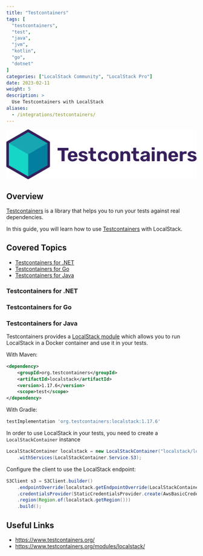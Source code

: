 ```yaml
---
title: "Testcontainers"
tags: [
  "testcontainers",
  "test",
  "java",
  "jvm",
  "kotlin",
  "go",
  "dotnet"
]
categories: ["LocalStack Community", "LocalStack Pro"]
date: 2023-02-11
weight: 5
description: >
  Use Testcontainers with LocalStack
aliases:
  - /integrations/testcontainers/
---
```


<img src="testcontainers-logo.svg" width="600px" alt="Testcontainers logo"><br />

## Overview

[Testcontainers](https://www.testcontainers.com/) is a library that helps you to run your
tests against real dependencies.

In this guide, you will learn how to use [Testcontainers](https://www.testcontainers.org/) 
with LocalStack.

## Covered Topics

* [Testcontainers for .NET](#testcontainers-for-net)
* [Testcontainers for Go](#testcontainers-for-go)
* [Testcontainers for Java](#testcontainers-for-java)

### Testcontainers for .NET

### Testcontainers for Go

### Testcontainers for Java

Testcontainers provides a [LocalStack module](https://www.testcontainers.org/modules/localstack/)
which allows you to run LocalStack in a Docker container and use it in your tests.

With Maven:

```xml
<dependency>
    <groupId>org.testcontainers</groupId>
    <artifactId>localstack</artifactId>
    <version>1.17.6</version>
    <scope>test</scope>
</dependency>
```

With Gradle:

```gradle
testImplementation 'org.testcontainers:localstack:1.17.6'
 ```

In order to use LocalStack in your tests, you need to create a `LocalStackContainer` instance

```java
LocalStackContainer localstack = new LocalStackContainer("localstack/localstack:1.4.0")
    .withServices(LocalStackContainer.Service.S3);
```

Configure the client to use the LocalStack endpoint:

```java
S3Client s3 = S3Client.builder()
    .endpointOverride(localstack.getEndpointOverride(LocalStackContainer.Service.S3))
    .credentialsProvider(StaticCredentialsProvider.create(AwsBasicCredentials.create(localstack.getAccessKey(), localstack.getSecretKey())))
    .region(Region.of(localstack.getRegion()))
    .build();
```

## Useful Links

* https://www.testcontainers.org/
* https://www.testcontainers.org/modules/localstack/
